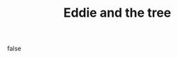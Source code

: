---
layout: photo
modal: true
thumb: https://csnapmediahost.github.io/assets1/Thumbs/EddieTree.jpg
full: https://csnapmediahost.github.io/assets1/Render/EddieTree.jpg
size: medium
ar: portrait
body: false
title: "Eddie and the tree"
---